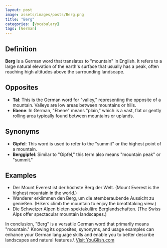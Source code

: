 ```yaml
---
layout: post
image: assets/images/posts/Berg.png
title: "Berg"
categories: [Vocabulary]
tags: [German]
---
```


## Definition

**Berg** is a German word that translates to "mountain" in English. It refers to a large natural elevation of the earth's surface that usually has a peak, often reaching high altitudes above the surrounding landscape.

## Opposites

- **Tal**: This is the German word for "valley," representing the opposite of a mountain. Valleys are low areas between mountains or hills.
- **Ebene**: In German, "Ebene" means "plain," which is a vast, flat or gently rolling area typically found between mountains or uplands.

## Synonyms

- **Gipfel**: This word is used to refer to the "summit" or the highest point of a mountain.
- **Berggipfel**: Similar to "Gipfel," this term also means "mountain peak" or "summit."

## Examples

- Der Mount Everest ist der höchste Berg der Welt. (Mount Everest is the highest mountain in the world.)
- Wanderer erklimmen den Berg, um die atemberaubende Aussicht zu genießen. (Hikers climb the mountain to enjoy the breathtaking view.)
- Die Schweizer Alpen bieten spektakuläre Berglandschaften. (The Swiss Alps offer spectacular mountain landscapes.)

In conclusion, "Berg" is a versatile German word that primarily means "mountain." Knowing its opposites, synonyms, and usage examples can enhance your German language skills and enable you to better describe landscapes and natural features.\ <a id="yg-widget-0" class="youglish-widget" data-query="Berg" data-lang="german" data-components="8412" data-auto-start="0" data-bkg-color="theme_light" data-title="How%20to%20pronounce%20Berg%20in%20German"  rel="nofollow" href="https://youglish.com">Visit YouGlish.com</a><script async src="https://youglish.com/public/emb/widget.js" charset="utf-8"></script>
